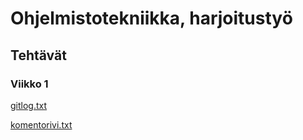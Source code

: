 # Ohjelmistotekniikka, harjoitustyö

## Tehtävät

### Viikko 1

[gitlog.txt](https://github.com/hoffrenm/ot-harjoitustyo/blob/master/laskarit/viikko1/gitlog.txt)

[komentorivi.txt](https://github.com/hoffrenm/ot-harjoitustyo/blob/master/laskarit/viikko1/komentorivi.txt)
